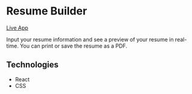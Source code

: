 # Resume Builder
[Live App](https://tylertran349.github.io/resume-builder/)  

Input your resume information and see a preview of your resume in real-time. You can print or save the resume as a PDF.
## Technologies
- React
- CSS